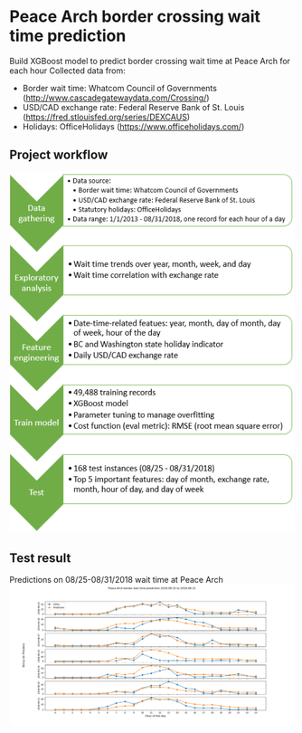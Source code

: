 # Peace Arch border crossing wait time prediction

Build XGBoost model to predict border crossing wait time at Peace Arch for each hour
Collected data from:
- Border wait time: Whatcom Council of Governments (http://www.cascadegatewaydata.com/Crossing/)
- USD/CAD exchange rate: Federal Reserve Bank of St. Louis (https://fred.stlouisfed.org/series/DEXCAUS)
- Holidays: OfficeHolidays (https://www.officeholidays.com/)

## Project workflow
![image](./figures/border_wait_time_flowchart.png)

## Test result
Predictions on 08/25-08/31/2018 wait time at Peace Arch
![image](./figures/prediction.png)